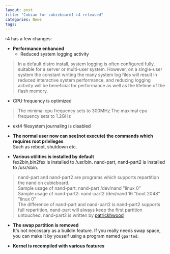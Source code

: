 ```yaml
---
layout: post
title: "Cubian for cubieboard1 r4 released"
categories: News
tags:
---
```

r4 has a few changes:

* **Performance enhanced**  
  * Reduced system logging activity
> In a default distro install, system logging is often configured fully, suitable for a server or multi-user system. However, on a single-user system the constant writing the many system log files will result in reduced interactive system performance, and reducing logging activity will be beneficial for performance as well as the lifetime of the flash memory.
  * CPU frequency is optimized
> The minimal cpu frequency sets to 300MHz
> The maximal cpu frequency sets to 1.2GHz
  * ext4 filesystem journaling is disabled

* **The normal user now can see(not execute) the commands which requires root privileges**  
  Such as reboot, shutdown etc.

* **Various utilities is installed by default**  
  fex2bin,bin2fex is installed to /usr/bin. nand-part, nand-part2 is installed to /usr/sbin.  
> nand-part and nand-part2 are programs which supports repartition the nand on cubieboard.  
> Sample usage of nand-part: nand-part /dev/nand "linux 0"  
> Sample usage of nand-part2: nand-part2 /dev/nand 16 "boot 2048" "linux 0"  
> The difference of nand-part and nand-part2 is nand-part2 supports full repartition, nand-part will always keep the first partition untouched. nand-part2 is written by [patrickhwood](https://github.com/patrickhwood)

* **The swap partition is removed**  
  It's not neccssary as a buildin feature. If you really needs swap space, you can make it by youself using a program named `gparted`.

* **Kernel is recompiled with various features**  
